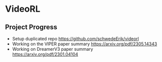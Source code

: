 # VideoRL

## Project Progress
- Setup duplicated repo https://github.com/schwedeErik/videorl
- Working on the VIPER paper summary https://arxiv.org/pdf/2305.14343
- Working on DreamerV3 paper summary https://arxiv.org/pdf/2301.04104
